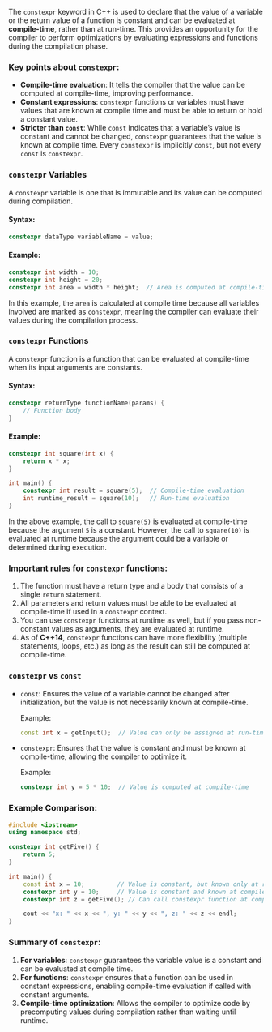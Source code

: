 The `constexpr` keyword in C++ is used to declare that the value of a variable or the return value of a function is constant and can be evaluated at **compile-time**, rather than at run-time. This provides an opportunity for the compiler to perform optimizations by evaluating expressions and functions during the compilation phase.

### Key points about `constexpr`:
- **Compile-time evaluation**: It tells the compiler that the value can be computed at compile-time, improving performance.
- **Constant expressions**: `constexpr` functions or variables must have values that are known at compile time and must be able to return or hold a constant value.
- **Stricter than `const`**: While `const` indicates that a variable’s value is constant and cannot be changed, `constexpr` guarantees that the value is known at compile time. Every `constexpr` is implicitly `const`, but not every `const` is `constexpr`.

### `constexpr` Variables

A `constexpr` variable is one that is immutable and its value can be computed during compilation.

#### Syntax:
```cpp
constexpr dataType variableName = value;
```

#### Example:
```cpp
constexpr int width = 10;
constexpr int height = 20;
constexpr int area = width * height;  // Area is computed at compile-time
```

In this example, the `area` is calculated at compile time because all variables involved are marked as `constexpr`, meaning the compiler can evaluate their values during the compilation process.

### `constexpr` Functions

A `constexpr` function is a function that can be evaluated at compile-time when its input arguments are constants.

#### Syntax:
```cpp
constexpr returnType functionName(params) {
    // Function body
}
```

#### Example:
```cpp
constexpr int square(int x) {
    return x * x;
}

int main() {
    constexpr int result = square(5);  // Compile-time evaluation
    int runtime_result = square(10);   // Run-time evaluation
}
```

In the above example, the call to `square(5)` is evaluated at compile-time because the argument `5` is a constant. However, the call to `square(10)` is evaluated at runtime because the argument could be a variable or determined during execution.

### Important rules for `constexpr` functions:
1. The function must have a return type and a body that consists of a single `return` statement.
2. All parameters and return values must be able to be evaluated at compile-time if used in a `constexpr` context.
3. You can use `constexpr` functions at runtime as well, but if you pass non-constant values as arguments, they are evaluated at runtime.
4. As of **C++14**, `constexpr` functions can have more flexibility (multiple statements, loops, etc.) as long as the result can still be computed at compile-time.

### `constexpr` vs `const`

- `const`: Ensures the value of a variable cannot be changed after initialization, but the value is not necessarily known at compile-time.
  
  Example:
  ```cpp
  const int x = getInput();  // Value can only be assigned at run-time
  ```

- `constexpr`: Ensures that the value is constant and must be known at compile-time, allowing the compiler to optimize it.
  
  Example:
  ```cpp
  constexpr int y = 5 * 10;  // Value is computed at compile-time
  ```

### Example Comparison:

```cpp
#include <iostream>
using namespace std;

constexpr int getFive() {
    return 5;
}

int main() {
    const int x = 10;         // Value is constant, but known only at run-time
    constexpr int y = 10;     // Value is constant and known at compile-time
    constexpr int z = getFive(); // Can call constexpr function at compile-time

    cout << "x: " << x << ", y: " << y << ", z: " << z << endl;
}
```

### Summary of `constexpr`:
1. **For variables**: `constexpr` guarantees the variable value is a constant and can be evaluated at compile time.
2. **For functions**: `constexpr` ensures that a function can be used in constant expressions, enabling compile-time evaluation if called with constant arguments.
3. **Compile-time optimization**: Allows the compiler to optimize code by precomputing values during compilation rather than waiting until runtime.
